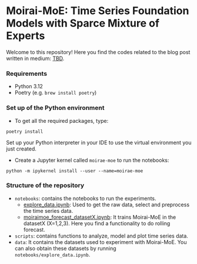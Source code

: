 # Moirai-MoE: Time Series Foundation Models with Sparce Mixture of Experts

Welcome to this repository! Here you find the codes related to the blog post written in medium:
[TBD]().

### Requirements
* Python 3.12
* Poetry (e.g. ```brew install poetry```)

### Set up of the Python environment
* To get all the required packages, type: 

```poetry install ```

Set up your Python interpreter in your IDE to use the virtual environment you just created.

* Create a Jupyter kernel called ```moirae-moe``` to run the notebooks:

```python -m ipykernel install --user --name=moirae-moe```

### Structure of the repository
* ```notebooks```: contains the notebooks to run the experiments.
  * [explore_data.ipynb](notebooks/explore_data.ipynb): Used to get the raw data, select and preprocess the time series data.
  * [moiraimoe_forecast_datasetX.ipynb](notebooks/moiraimoe_forecast_dataset1.ipynb): It trains Moirai-MoE in the datasetX (X=1,2,3). Here you find a functionality to do rolling forecast.
* ```scripts```: contains functions to analyze, model and plot time series data.
* ```data```: It contains the datasets used to experiment with Moirai-MoE. You can also obtain these 
datasets by running ```notebooks/explore_data.ipynb```.

